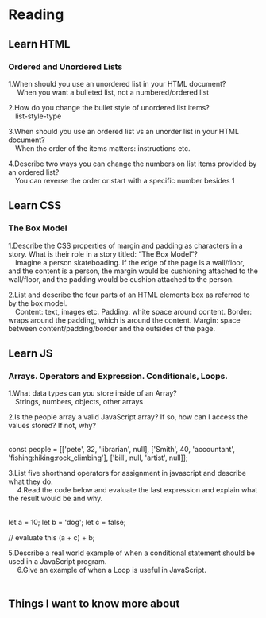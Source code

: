 # Reading  

## Learn HTML  
### Ordered and Unordered Lists  

1.When should you use an unordered list in your HTML document?  
&ensp;&ensp; When you want a bulleted list, not a numbered/ordered list  

2.How do you change the bullet style of unordered list items?  
&ensp;&ensp;list-style-type  

3.When should you use an ordered list vs an unorder list in your HTML document?  
&ensp;&ensp;When the order of the items matters: instructions etc.  

4.Describe two ways you can change the numbers on list items provided by an ordered list?  
&ensp;&ensp;You can reverse the order or start with a specific number besides 1  

## Learn CSS  
### The Box Model  

1.Describe the CSS properties of margin and padding as characters in a story. What is their role in a story titled: “The Box Model”?  
&ensp;&ensp;Imagine a person skateboading. If the edge of the page is a wall/floor, and the content is a person, the margin would be cushioning attached to the wall/floor, and the padding would be cushion attached to the person.   

2.List and describe the four parts of an HTML elements box as referred to by the box model.  
&ensp;&ensp;Content: text, images etc. Padding: white space around content. Border: wraps around the padding, which is around the content. Margin: space between content/padding/border and the outsides of the page.  

## Learn JS  
### Arrays. Operators and Expression. Conditionals, Loops.  

1.What data types can you store inside of an Array?  
&ensp;&ensp;Strings, numbers, objects, other arrays  

2.Is the people array a valid JavaScript array? If so, how can I access the values stored? If not, why?  
&ensp;&ensp;

 const people = [['pete', 32, 'librarian', null], ['Smith', 40, 'accountant', 'fishing:hiking:rock_climbing'], ['bill', null, 'artist', null]];  

3.List five shorthand operators for assignment in javascript and describe what they do.  
&ensp;&ensp;
4.Read the code below and evaluate the last expression and explain what the result would be and why.  
&ensp;&ensp;

 let a = 10;
 let b = 'dog';
 let c = false;

 // evaluate this
 (a + c) + b;  

5.Describe a real world example of when a conditional statement should be used in a JavaScript program.  
&ensp;&ensp;
6.Give an example of when a Loop is useful in JavaScript.  
&ensp;&ensp;
## Things I want to know more about
